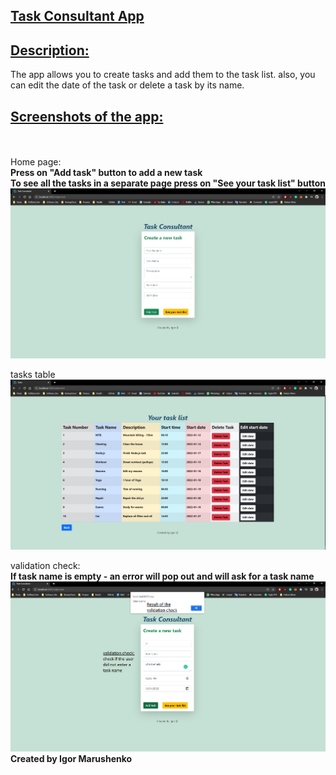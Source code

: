 ## <u><b>Task Consultant App</b></u>

## <u>Description:</u>

The app allows you to create tasks and add them to the task list.
also, you can edit the date of the task or delete a task by its name.

## <u>Screenshots of the app:</u>

<br>
<br>
Home page:<br>
<b>Press on "Add task" button to add a new task<br>To see all the tasks in a separate page press on "See your task list" button</b>

<img src="./public/img/home-screenshot.PNG">

tasks table
<img src="./public/img/tasks-screenshot.PNG">

validation check:<br>
<b>If task name is empty - an error will pop out and will ask for a task name</b>
<img src="./public/img/validation-check-screenshot.PNG">
<br>
<b>Created by Igor Marushenko<b>
